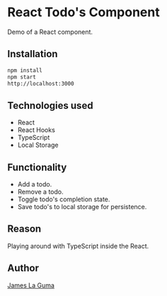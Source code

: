 # React Todo's Component

Demo of a React component.

## Installation

```bash
npm install
npm start
http://localhost:3000
```

## Technologies used

-   React
-   React Hooks
-   TypeScript
-   Local Storage

## Functionality

-   Add a todo.
-   Remove a todo.
-   Toggle todo's completion state.
-   Save todo's to local storage for persistence.

## Reason

Playing around with TypeScript inside the React.

## Author

[James La Guma](https://www.linkedin.com/in/jlaguma/)

